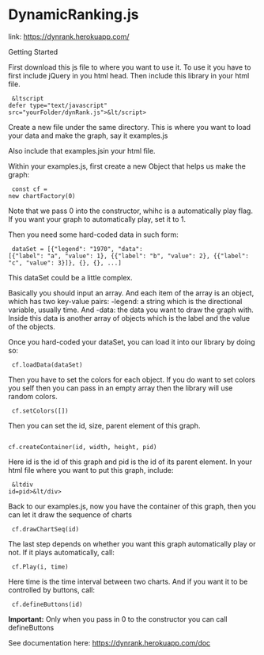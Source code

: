 # DynamicRanking.js
link: https://dynrank.herokuapp.com/

Getting Started
        <p>First download this js file to where you want to use it. To use it you have to first include jQuery in you
            html head.
            Then include this library in your html file.</p>
        <code> &ltscript defer type="text/javascript" src="yourFolder/dynRank.js">&lt/script> </code>
        <p>Create a new file under the same directory. This is where you want to load your data and make the graph,
            say it examples.js</p>
        <p>Also include that examples.jsin your html file.</p>
        <p>Within your examples.js, first create a new Object that helps us make the graph:</p>
        <code> const cf = new chartFactory(0)</code>
        <p> Note that we pass 0 into the constructor, whihc is a automatically play flag. If you want your graph to
            automatically play, set it to 1.
        </p>
        <p>Then you need some hard-coded data in such form:</p>
        <code> dataSet = [{"legend": "1970", "data": [{"label": "a", "value": 1}, {{"label": "b", "value": 2}, 
            {{"label": "c", "value": 3}]}, {}, {}, ...] </code>
        <p>This dataSet could be a little complex.</p> 
        <p> Basically you should input an array. And each item of the array 
            is an object, which has two key-value pairs: -legend: a string which is the directional variable, usually time.
            And -data: the data you want to draw the graph with. Inside this data is another array of objects which is the 
            label and the value of the objects. 
        </p>
        <p> Once you hard-coded your dataSet, you can load it into our library by doing so:</p>
        <code> cf.loadData(dataSet) </code>
        <p>Then you have to set the colors for each object. If you do want to set colors you self then you can pass in 
            an empty array then the library will use random colors.
        </p>
        <code> cf.setColors([]) </code>
        <p> Then you can set the id, size, parent element of this graph.</p>
        <code> cf.createContainer(id, width, height, pid) </code>
        <p> Here id is the id of this graph and pid is the id of its parent element. In your html file where you want 
            to put this graph, include:
        </p>
        <code> &ltdiv id=pid>&lt/div> </code>
        <p> Back to our examples.js, now you have the container of this graph, then you can let it draw the sequence of charts</p>
        <code> cf.drawChartSeq(id) </code>
        <p> The last step depends on whether you want this graph automatically play or not. If it plays automatically, call:</p>
        <code> cf.Play(i, time) </code>
        <p>Here time is the time interval between two charts. And if you want it to be controlled by buttons, call: </p>
        <code> cf.defineButtons(id) </code>
        <p><strong>Important:</strong> Only when you pass in 0 to the constructor you can call defineButtons</p>
        
 See documentation here: https://dynrank.herokuapp.com/doc
